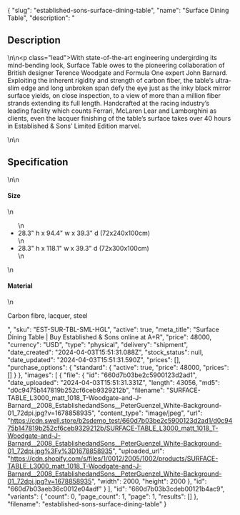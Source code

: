 {
  "slug": "established-sons-surface-dining-table",
  "name": "Surface Dining Table",
  "description": "<h2>Description</h2>\n<!-- split -->\n<p class=\"lead\">With state-of-the-art engineering undergirding its mind-bending look, Surface Table owes to the pioneering collaboration of British designer Terence Woodgate and Formula One expert John Barnard. Exploiting the inherent rigidity and strength of carbon fiber, the table’s ultra-slim edge and long unbroken span defy the eye just as the inky black mirror surface yields, on close inspection, to a view of more than a million fiber strands extending its full length. Handcrafted at the racing industry’s leading facility which counts Ferrari, McLaren Lear and Lamborghini as clients, even the lacquer finishing of the table’s surface takes over 40 hours in Established &amp; Sons’ Limited Edition marvel.</p>\n<!-- split -->\n<h2>Specification</h2>\n<!-- split -->\n<h4>Size</h4>\n<ul>\n<li>28.3\" h x 94.4\" w x 39.3\" d (72x240x100cm)</li>\n<li>28.3\" h x 118.1\" w x 39.3\" d (72x300x100cm)</li>\n</ul>\n<h4>Material</h4>\n<p>Carbon fibre, lacquer, steel</p>",
  "sku": "EST-SUR-TBL-SML-HGL",
  "active": true,
  "meta_title": "Surface Dining Table | Buy Established & Sons online at A+R",
  "price": 48000,
  "currency": "USD",
  "type": "physical",
  "delivery": "shipment",
  "date_created": "2024-04-03T15:51:31.088Z",
  "stock_status": null,
  "date_updated": "2024-04-03T15:51:31.590Z",
  "prices": [],
  "purchase_options": {
    "standard": {
      "active": true,
      "price": 48000,
      "prices": []
    }
  },
  "images": [
    {
      "file": {
        "id": "660d7b03be2c5900123d2ad1",
        "date_uploaded": "2024-04-03T15:51:31.331Z",
        "length": 43056,
        "md5": "d0c9475b147819b252cf6ceb9329212b",
        "filename": "SURFACE-TABLE_L3000_matt_1018_T-Woodgate-and-J-Barnard__2008_EstablishedandSons__PeterGuenzel_White-Background-01_72dpi.jpg?v=1678858935",
        "content_type": "image/jpeg",
        "url": "https://cdn.swell.store/b2sdemo_test/660d7b03be2c5900123d2ad1/d0c9475b147819b252cf6ceb9329212b/SURFACE-TABLE_L3000_matt_1018_T-Woodgate-and-J-Barnard__2008_EstablishedandSons__PeterGuenzel_White-Background-01_72dpi.jpg%3Fv%3D1678858935",
        "uploaded_url": "https://cdn.shopify.com/s/files/1/0012/2005/1002/products/SURFACE-TABLE_L3000_matt_1018_T-Woodgate-and-J-Barnard__2008_EstablishedandSons__PeterGuenzel_White-Background-01_72dpi.jpg?v=1678858935",
        "width": 2000,
        "height": 2000
      },
      "id": "660d7b03aeb36c0012e04adf"
    }
  ],
  "id": "660d7b03b3cdeb00121b4ac9",
  "variants": {
    "count": 0,
    "page_count": 1,
    "page": 1,
    "results": []
  },
  "filename": "established-sons-surface-dining-table"
}